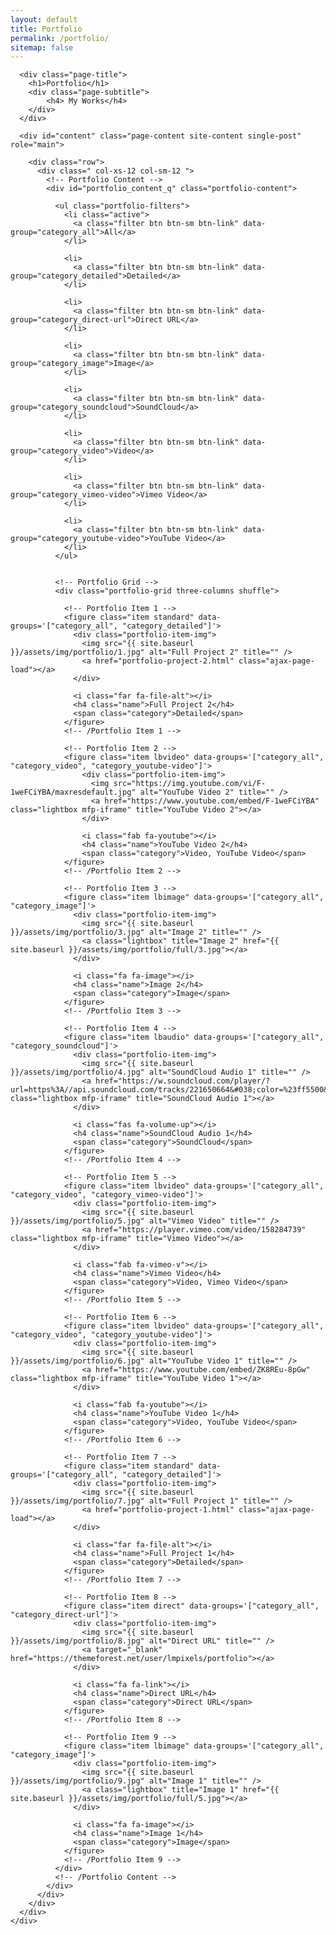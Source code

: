 ```yaml
---
layout: default
title: Portfolio
permalink: /portfolio/
sitemap: false
---
```


<div id="main" class="site-main">
  <div id="main-content" class="single-page-content">
    <div id="primary" class="content-area">

      <div class="page-title">
        <h1>Portfolio</h1>
        <div class="page-subtitle">
            <h4> My Works</h4>
        </div>
      </div>

      <div id="content" class="page-content site-content single-post" role="main">

        <div class="row">
          <div class=" col-xs-12 col-sm-12 ">
            <!-- Portfolio Content -->
            <div id="portfolio_content_q" class="portfolio-content">

              <ul class="portfolio-filters">
                <li class="active">
                  <a class="filter btn btn-sm btn-link" data-group="category_all">All</a>
                </li>
                
                <li>
                  <a class="filter btn btn-sm btn-link" data-group="category_detailed">Detailed</a>
                </li>
                
                <li>
                  <a class="filter btn btn-sm btn-link" data-group="category_direct-url">Direct URL</a>
                </li>
                
                <li>
                  <a class="filter btn btn-sm btn-link" data-group="category_image">Image</a>
                </li>
                
                <li>
                  <a class="filter btn btn-sm btn-link" data-group="category_soundcloud">SoundCloud</a>
                </li>

                <li>
                  <a class="filter btn btn-sm btn-link" data-group="category_video">Video</a>
                </li>
                
                <li>
                  <a class="filter btn btn-sm btn-link" data-group="category_vimeo-video">Vimeo Video</a>
                </li>
                
                <li>
                  <a class="filter btn btn-sm btn-link" data-group="category_youtube-video">YouTube Video</a>
                </li>
              </ul>


              <!-- Portfolio Grid -->
              <div class="portfolio-grid three-columns shuffle">

                <!-- Portfolio Item 1 -->
                <figure class="item standard" data-groups='["category_all", "category_detailed"]'>
                  <div class="portfolio-item-img">
                    <img src="{{ site.baseurl }}/assets/img/portfolio/1.jpg" alt="Full Project 2" title="" />
                    <a href="portfolio-project-2.html" class="ajax-page-load"></a>
                  </div>

                  <i class="far fa-file-alt"></i>
                  <h4 class="name">Full Project 2</h4>
                  <span class="category">Detailed</span>
                </figure>
                <!-- /Portfolio Item 1 -->

                <!-- Portfolio Item 2 -->
                <figure class="item lbvideo" data-groups='["category_all", "category_video", "category_youtube-video"]'>
                    <div class="portfolio-item-img">
                      <img src="https://img.youtube.com/vi/F-1weFCiYBA/maxresdefault.jpg" alt="YouTube Video 2" title="" />
                      <a href="https://www.youtube.com/embed/F-1weFCiYBA" class="lightbox mfp-iframe" title="YouTube Video 2"></a>
                    </div>

                    <i class="fab fa-youtube"></i>
                    <h4 class="name">YouTube Video 2</h4>
                    <span class="category">Video, YouTube Video</span>
                </figure>
                <!-- /Portfolio Item 2 -->

                <!-- Portfolio Item 3 -->
                <figure class="item lbimage" data-groups='["category_all", "category_image"]'>
                  <div class="portfolio-item-img">
                    <img src="{{ site.baseurl }}/assets/img/portfolio/3.jpg" alt="Image 2" title="" />
                    <a class="lightbox" title="Image 2" href="{{ site.baseurl }}/assets/img/portfolio/full/3.jpg"></a>
                  </div>

                  <i class="fa fa-image"></i>
                  <h4 class="name">Image 2</h4>
                  <span class="category">Image</span>
                </figure>
                <!-- /Portfolio Item 3 -->

                <!-- Portfolio Item 4 -->
                <figure class="item lbaudio" data-groups='["category_all", "category_soundcloud"]'>
                  <div class="portfolio-item-img">
                    <img src="{{ site.baseurl }}/assets/img/portfolio/4.jpg" alt="SoundCloud Audio 1" title="" />
                    <a href="https://w.soundcloud.com/player/?url=https%3A//api.soundcloud.com/tracks/221650664&#038;color=%23ff5500&#038;auto_play=false&#038;hide_related=false&#038;show_comments=true&#038;show_user=true&#038;show_reposts=false&#038;show_teaser=true&#038;visual=true" class="lightbox mfp-iframe" title="SoundCloud Audio 1"></a>
                  </div>

                  <i class="fas fa-volume-up"></i>
                  <h4 class="name">SoundCloud Audio 1</h4>
                  <span class="category">SoundCloud</span>
                </figure>
                <!-- /Portfolio Item 4 -->
        
                <!-- Portfolio Item 5 -->
                <figure class="item lbvideo" data-groups='["category_all", "category_video", "category_vimeo-video"]'>
                  <div class="portfolio-item-img">
                    <img src="{{ site.baseurl }}/assets/img/portfolio/5.jpg" alt="Vimeo Video" title="" />
                    <a href="https://player.vimeo.com/video/158284739" class="lightbox mfp-iframe" title="Vimeo Video"></a>
                  </div>

                  <i class="fab fa-vimeo-v"></i>
                  <h4 class="name">Vimeo Video</h4>
                  <span class="category">Video, Vimeo Video</span>
                </figure>
                <!-- /Portfolio Item 5 -->

                <!-- Portfolio Item 6 -->
                <figure class="item lbvideo" data-groups='["category_all", "category_video", "category_youtube-video"]'>
                  <div class="portfolio-item-img">
                    <img src="{{ site.baseurl }}/assets/img/portfolio/6.jpg" alt="YouTube Video 1" title="" />
                    <a href="https://www.youtube.com/embed/ZK8REu-8pGw" class="lightbox mfp-iframe" title="YouTube Video 1"></a>
                  </div>

                  <i class="fab fa-youtube"></i>
                  <h4 class="name">YouTube Video 1</h4>
                  <span class="category">Video, YouTube Video</span>
                </figure>
                <!-- /Portfolio Item 6 -->

                <!-- Portfolio Item 7 -->
                <figure class="item standard" data-groups='["category_all", "category_detailed"]'>
                  <div class="portfolio-item-img">
                    <img src="{{ site.baseurl }}/assets/img/portfolio/7.jpg" alt="Full Project 1" title="" />
                    <a href="portfolio-project-1.html" class="ajax-page-load"></a>
                  </div>

                  <i class="far fa-file-alt"></i>
                  <h4 class="name">Full Project 1</h4>
                  <span class="category">Detailed</span>
                </figure>
                <!-- /Portfolio Item 7 -->

                <!-- Portfolio Item 8 -->
                <figure class="item direct" data-groups='["category_all", "category_direct-url"]'>
                  <div class="portfolio-item-img">
                    <img src="{{ site.baseurl }}/assets/img/portfolio/8.jpg" alt="Direct URL" title="" />
                    <a target="_blank" href="https://themeforest.net/user/lmpixels/portfolio"></a>
                  </div>

                  <i class="fa fa-link"></i>
                  <h4 class="name">Direct URL</h4>
                  <span class="category">Direct URL</span>
                </figure>
                <!-- /Portfolio Item 8 -->

                <!-- Portfolio Item 9 -->
                <figure class="item lbimage" data-groups='["category_all", "category_image"]'>
                  <div class="portfolio-item-img">
                    <img src="{{ site.baseurl }}/assets/img/portfolio/9.jpg" alt="Image 1" title="" />
                    <a class="lightbox" title="Image 1" href="{{ site.baseurl }}/assets/img/portfolio/full/5.jpg"></a>
                  </div>

                  <i class="fa fa-image"></i>
                  <h4 class="name">Image 1</h4>
                  <span class="category">Image</span>
                </figure>
                <!-- /Portfolio Item 9 -->
              </div>
              <!-- /Portfolio Content -->
            </div>
          </div>
        </div>
      </div>
    </div>
  </div>
</div>